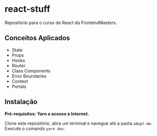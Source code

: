 
# react-stuff
Repositório para o curso de React da FrontendMasters. 

## Conceitos Aplicados

 - State
 - Props
 - Hooks
 - Router
 - Class Components
 - Error Boundaries
 - Context
 - Portals

## Instalação

**Pré-requisitos: Yarn e acesso à Internet.**

Clone este repositório, abra um terminal e navegue até a pasta ``adopt-me``. Execute o comando ``yarn dev``.
